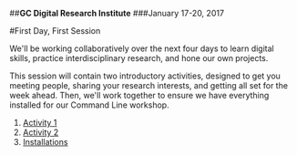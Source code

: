##**GC Digital Research Institute**
###January 17-20, 2017

#First Day, First Session

We'll be working collaboratively over the next four days to learn digital skills, practice interdisciplinary research, and hone our own projects. 

This session will contain two introductory activities, designed to get you meeting people, sharing your research interests, and getting all set for the week ahead. Then, we'll work together to ensure we have everything installed for our Command Line workshop.

1. [Activity 1](https://github.com/mckinniburgh/GCDRI_IntroInstall/blob/master/Activity1.md)
2. [Activity 2](https://github.com/mckinniburgh/GCDRI_IntroInstall/blob/master/Activity2.md)
3. [Installations](https://github.com/mckinniburgh/GCDRI_IntroInstall/blob/master/Install.md)
